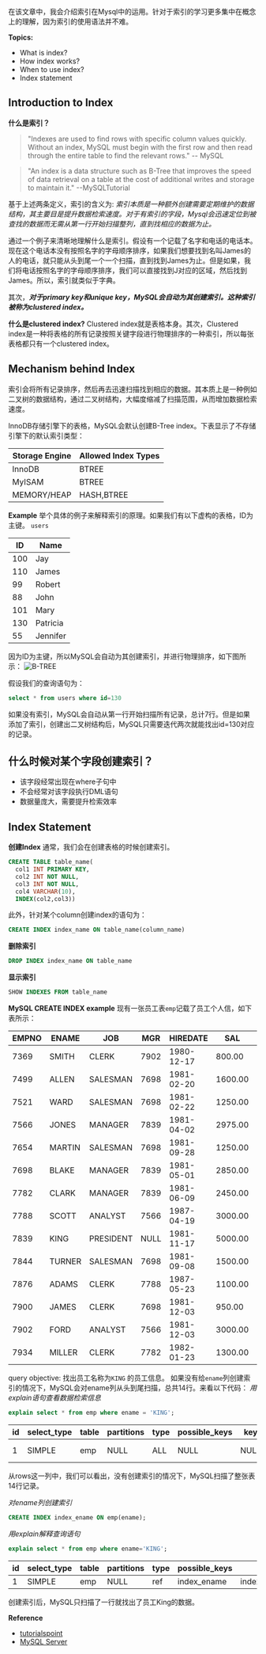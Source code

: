 在该文章中，我会介绍索引在Mysql中的运用。针对于索引的学习更多集中在概念上的理解，因为索引的使用语法并不难。

**Topics:**
- What is index?
- How index works?
- When to use index?
- Index statement


## Introduction to Index
**什么是索引？**
>"Indexes are used to find rows with specific column values quickly. Without an index, MySQL must begin with the first row and then read through the entire table to find the relevant rows." -- MySQL

> "An index is a data structure such as B-Tree that improves the speed of data retrieval on a table at the cost of additional writes and storage to maintain it." --MySQLTutorial

基于上述两条定义，索引的含义为: *索引本质是一种额外创建需要定期维护的数据结构，其主要目是提升数据检索速度。对于有索引的字段，Mysql会迅速定位到被查找的数据而无需从第一行开始扫描整列，直到找相应的数据为止。*

通过一个例子来清晰地理解什么是索引。假设有一个记载了名字和电话的电话本。现在这个电话本没有按照名字的字母顺序排序，如果我们想要找到名叫James的人的电话，就只能从头到尾一个一个扫描，直到找到James为止。但是如果，我们将电话按照名字的字母顺序排序，我们可以直接找到J对应的区域，然后找到James。所以，索引就类似于字典。

其次，***对于primary key和unique key，MySQL会自动为其创建索引。这种索引被称为clustered index。***


**什么是clustered index?**
Clustered index就是表格本身。其次，Clustered index是一种将表格的所有记录按照关键字段进行物理排序的一种索引，所以每张表格都只有一个clustered index。


## Mechanism behind Index
索引会将所有记录排序，然后再去迅速扫描找到相应的数据。其本质上是一种例如二叉树的数据结构，通过二叉树结构，大幅度缩减了扫描范围，从而增加数据检索速度。

InnoDB存储引擎下的表格，MySQL会默认创建B-Tree index。下表显示了不存储引擎下的默认索引类型：

|Storage Engine | Allowed Index Types  |
|-----------|------------|
|InnoDB | BTREE |
|MyISAM|BTREE|
|MEMORY/HEAP| HASH,BTREE  |

**Example**
举个具体的例子来解释索引的原理。如果我们有以下虚构的表格，ID为主键。
`users`

|ID | Name  |
|-----------|------------|
|100 | Jay |
|110|James|
|99| Robert  |
|88| John|
|101| Mary |
|130| Patricia  |
|55| Jennifer|

因为ID为主键，所以MySQL会自动为其创建索引，并进行物理排序，如下图所示：
![B-TREE](https://upload-images.jianshu.io/upload_images/10429581-c02109c2fcbb5031.png?imageMogr2/auto-orient/strip%7CimageView2/2/w/1240)

假设我们的查询语句为：
```sql
select * from users where id=130
```
如果没有索引，MySQL会自动从第一行开始扫描所有记录，总计7行。但是如果添加了索引，创建出二叉树结构后，MySQL只需要迭代两次就能找出id=130对应的记录。


## 什么时候对某个字段创建索引？
- 该字段经常出现在where子句中
- 不会经常对该字段执行DML语句
- 数据量庞大，需要提升检索效率

## Index Statement

**创建Index**
通常，我们会在创建表格的时候创建索引。
```sql
CREATE TABLE table_name(
  col1 INT PRIMARY KEY,
  col2 INT NOT NULL,
  col3 INT NOT NULL,
  col4 VARCHAR(10),
  INDEX(col2,col3))
```
此外，针对某个column创建index的语句为：
```sql
CREATE INDEX index_name ON table_name(column_name)
```

**删除索引**
```sql
DROP INDEX index_name ON table_name
```

**显示索引**
```sql
SHOW INDEXES FROM table_name
```

**MySQL CREATE INDEX example**
现有一张员工表`emp`记载了员工个人信，如下表所示：

| EMPNO | ENAME  | JOB       | MGR  | HIREDATE   | SAL     | COMM    | DEPTNO |
|-------|--------|-----------|------|------------|---------|---------|--------|
|  7369 | SMITH  | CLERK     | 7902 | 1980-12-17 |  800.00 |    NULL |     20 |
|  7499 | ALLEN  | SALESMAN  | 7698 | 1981-02-20 | 1600.00 |  300.00 |     30 |
|  7521 | WARD   | SALESMAN  | 7698 | 1981-02-22 | 1250.00 |  500.00 |     30 |
|  7566 | JONES  | MANAGER   | 7839 | 1981-04-02 | 2975.00 |    NULL |     20 |
|  7654 | MARTIN | SALESMAN  | 7698 | 1981-09-28 | 1250.00 | 1400.00 |     30 |
|  7698 | BLAKE  | MANAGER   | 7839 | 1981-05-01 | 2850.00 |    NULL |     30 |
|  7782 | CLARK  | MANAGER   | 7839 | 1981-06-09 | 2450.00 |    NULL |     10 |
|  7788 | SCOTT  | ANALYST   | 7566 | 1987-04-19 | 3000.00 |    NULL |     20 |
|  7839 | KING   | PRESIDENT | NULL | 1981-11-17 | 5000.00 |    NULL |     10 |
|  7844 | TURNER | SALESMAN  | 7698 | 1981-09-08 | 1500.00 |    0.00 |     30 |
|  7876 | ADAMS  | CLERK     | 7788 | 1987-05-23 | 1100.00 |    NULL |     20 |
|  7900 | JAMES  | CLERK     | 7698 | 1981-12-03 |  950.00 |    NULL |     30 |
|  7902 | FORD   | ANALYST   | 7566 | 1981-12-03 | 3000.00 |    NULL |     20 |
|  7934 | MILLER | CLERK     | 7782 | 1982-01-23 | 1300.00 |    NULL |     10 |

query objective: 找出员工名称为`KING` 的员工信息。
如果没有给`ename`列创建索引的情况下，MySQL会对ename列从头到尾扫描，总共14行。来看以下代码：
*用explain语句查看数据检索信息*
```sql
explain select * from emp where ename = 'KING';
```
| id | select_type | table | partitions | type | possible_keys | key  | key_len | ref  | rows | filtered | Extra       |
|----|-------------|-------|------------|------|---------------|------|---------|------|------|----------|-------------|
|  1 | SIMPLE      | emp   | NULL       | ALL  | NULL          | NULL | NULL    | NULL |   14 |    10.00 | Using where |

从rows这一列中，我们可以看出，没有创建索引的情况下，MySQL扫描了整张表14行记录。

*对ename列创建索引*
```sql
CREATE INDEX index_ename ON emp(ename);
```
*用explain解释查询语句*
```sql
explain select * from emp where ename='KING';
```
| id | select_type | table | partitions | type | possible_keys | key  | key_len | ref  | rows | filtered | Extra       |
|----|-------------|-------|------------|------|---------------|------|---------|------|------|----------|-------------|
|  1 | SIMPLE      | emp   | NULL       | ref  | index_ename          | index_ename | 43    | const |   1 |    10.00 | NULL |

创建索引后，MySQL只扫描了一行就找出了员工King的数据。



**Reference**
- [tutorialspoint](https://www.tutorialspoint.com/mysql/mysql-indexes.htm)
- [MySQL Server](https://dev.mysql.com/doc/refman/8.0/en/create-index.html)
